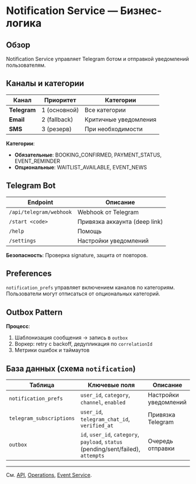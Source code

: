 # Notification Service — Бизнес-логика

## Обзор

Notification Service управляет Telegram ботом и отправкой уведомлений пользователям.

## Каналы и категории

| Канал | Приоритет | Категории |
|-------|-----------|-----------|
| **Telegram** | 1 (основной) | Все категории |
| **Email** | 2 (fallback) | Критичные уведомления |
| **SMS** | 3 (резерв) | При необходимости |

**Категории**:
- **Обязательные**: BOOKING_CONFIRMED, PAYMENT_STATUS, EVENT_REMINDER
- **Опциональные**: WAITLIST_AVAILABLE, EVENT_NEWS

## Telegram Bot

| Endpoint | Описание |
|----------|----------|
| `/api/telegram/webhook` | Webhook от Telegram |
| `/start <code>` | Привязка аккаунта (deep link) |
| `/help` | Помощь |
| `/settings` | Настройки уведомлений |

**Безопасность**: Проверка signature, защита от повторов.

## Preferences

`notification_prefs` управляет включением каналов по категориям. Пользователи могут отписаться от опциональных категорий.

## Outbox Pattern

**Процесс**:
1. Шаблонизация сообщения → запись в `outbox`
2. Воркер: retry с backoff, дедупликация по `correlationId`
3. Метрики ошибок и таймаутов

## База данных (схема `notification`)

| Таблица | Ключевые поля | Описание |
|---------|---------------|----------|
| `notification_prefs` | `user_id`, `category`, `channel`, `enabled` | Настройки уведомлений |
| `telegram_subscriptions` | `user_id`, `telegram_chat_id`, `verified_at` | Привязка Telegram |
| `outbox` | `id`, `user_id`, `category`, `payload`, `status` (pending/sent/failed), `attempts` | Очередь отправки |

---

См. [API](api.md), [Operations](operations.md), [Event Service](../event/business-logic.md).
